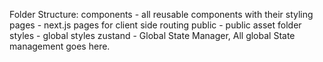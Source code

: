 Folder Structure:
components - all reusable components with their styling
pages - next.js pages for client side routing
public - public asset folder
styles - global styles
zustand - Global State Manager, All global State management goes here.
